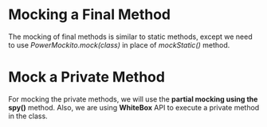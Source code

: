 # Mocking a Final Method

The mocking of final methods is similar to static methods, except we need to use _PowerMockito.mock(class)_ in place of _mockStatic()_ method.

# Mock a Private Method

For mocking the private methods, we will use the **partial mocking using the spy()**
method. Also, we are using **WhiteBox** API to execute a private method in the class.
